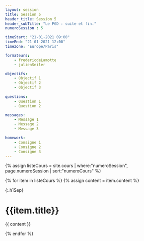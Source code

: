 ```yaml
---
layout: session
title: Session 5
header_title: Session 5
header_subTitle: "Le PGD : suite et fin."
numeroSession : 5

timeStart: "21-01-2021 09:00"
timeEnd: "21-01-2021 12:00"
timezone: "Europe/Paris"

formateurs:
    - fredericdeLamotte
    - julienSeiler

objectifs:
    - Objectif 1
    - Objectif 2
    - Objectif 3
  
questions:
    - Question 1 
    - Question 2

messages:
    - Message 1
    - Message 2
    - Message 3

homework:
    - Consigne 1
    - Consigne 2
    - Consigne 3
---
```



{% assign listeCours = site.cours | where:"numeroSession", page.numeroSession | sort:"numeroCours" %}

{% for item in listeCours  %}
{% assign content = item.content %}

{:.h1Sep}
# {{item.title}}

{{ content }}

{% endfor %}